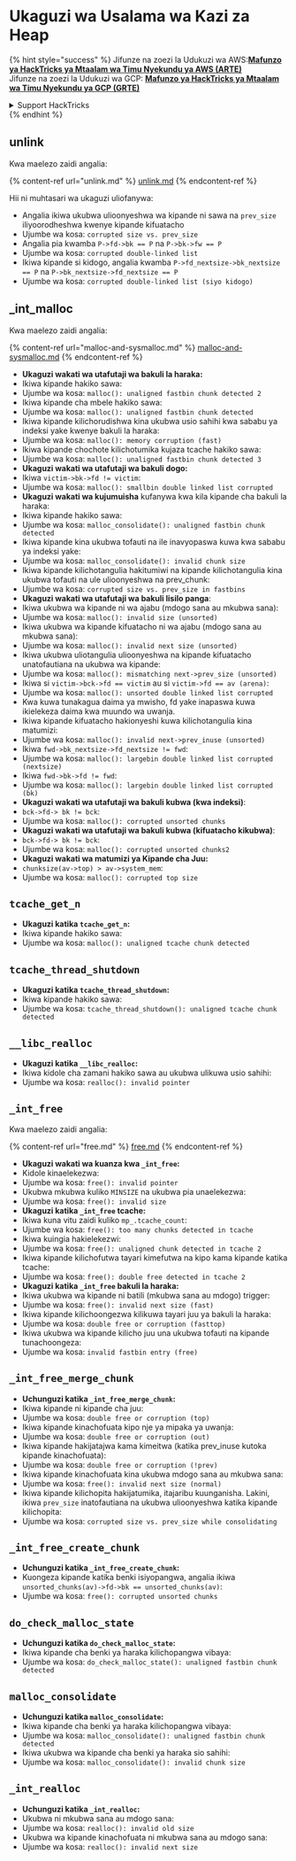 # Ukaguzi wa Usalama wa Kazi za Heap

{% hint style="success" %}
Jifunze na zoezi la Udukuzi wa AWS:<img src="/.gitbook/assets/arte.png" alt="" data-size="line">[**Mafunzo ya HackTricks ya Mtaalam wa Timu Nyekundu ya AWS (ARTE)**](https://training.hacktricks.xyz/courses/arte)<img src="/.gitbook/assets/arte.png" alt="" data-size="line">\
Jifunze na zoezi la Udukuzi wa GCP: <img src="/.gitbook/assets/grte.png" alt="" data-size="line">[**Mafunzo ya HackTricks ya Mtaalam wa Timu Nyekundu ya GCP (GRTE)**<img src="/.gitbook/assets/grte.png" alt="" data-size="line">](https://training.hacktricks.xyz/courses/grte)

<details>

<summary>Support HackTricks</summary>

* Angalia [**mpango wa usajili**](https://github.com/sponsors/carlospolop)!
* **Jiunge na** 💬 [**Kikundi cha Discord**](https://discord.gg/hRep4RUj7f) au kikundi cha [**telegram**](https://t.me/peass) au **tufuate** kwenye **Twitter** 🐦 [**@hacktricks\_live**](https://twitter.com/hacktricks\_live)**.**
* **Shiriki mbinu za udukuzi kwa kuwasilisha PRs kwa** [**HackTricks**](https://github.com/carlospolop/hacktricks) na [**HackTricks Cloud**](https://github.com/carlospolop/hacktricks-cloud) github repos.

</details>
{% endhint %}

## unlink

Kwa maelezo zaidi angalia:

{% content-ref url="unlink.md" %}
[unlink.md](unlink.md)
{% endcontent-ref %}

Hii ni muhtasari wa ukaguzi uliofanywa:

* Angalia ikiwa ukubwa ulioonyeshwa wa kipande ni sawa na `prev_size` iliyoorodheshwa kwenye kipande kifuatacho
* Ujumbe wa kosa: `corrupted size vs. prev_size`
* Angalia pia kwamba `P->fd->bk == P` na `P->bk->fw == P`
* Ujumbe wa kosa: `corrupted double-linked list`
* Ikiwa kipande si kidogo, angalia kwamba `P->fd_nextsize->bk_nextsize == P` na `P->bk_nextsize->fd_nextsize == P`
* Ujumbe wa kosa: `corrupted double-linked list (siyo kidogo)`

## \_int\_malloc

Kwa maelezo zaidi angalia:

{% content-ref url="malloc-and-sysmalloc.md" %}
[malloc-and-sysmalloc.md](malloc-and-sysmalloc.md)
{% endcontent-ref %}

* **Ukaguzi wakati wa utafutaji wa bakuli la haraka:**
* Ikiwa kipande hakiko sawa:
* Ujumbe wa kosa: `malloc(): unaligned fastbin chunk detected 2`
* Ikiwa kipande cha mbele hakiko sawa:
* Ujumbe wa kosa: `malloc(): unaligned fastbin chunk detected`
* Ikiwa kipande kilichorudishwa kina ukubwa usio sahihi kwa sababu ya indeksi yake kwenye bakuli la haraka:
* Ujumbe wa kosa: `malloc(): memory corruption (fast)`
* Ikiwa kipande chochote kilichotumika kujaza tcache hakiko sawa:
* Ujumbe wa kosa: `malloc(): unaligned fastbin chunk detected 3`
* **Ukaguzi wakati wa utafutaji wa bakuli dogo:**
* Ikiwa `victim->bk->fd != victim`:
* Ujumbe wa kosa: `malloc(): smallbin double linked list corrupted`
* **Ukaguzi wakati wa kujumuisha** kufanywa kwa kila kipande cha bakuli la haraka:&#x20;
* Ikiwa kipande hakiko sawa:
* Ujumbe wa kosa: `malloc_consolidate(): unaligned fastbin chunk detected`
* Ikiwa kipande kina ukubwa tofauti na ile inavyopaswa kuwa kwa sababu ya indeksi yake:
* Ujumbe wa kosa: `malloc_consolidate(): invalid chunk size`
* Ikiwa kipande kilichotangulia hakitumiwi na kipande kilichotangulia kina ukubwa tofauti na ule ulioonyeshwa na prev\_chunk:
* Ujumbe wa kosa: `corrupted size vs. prev_size in fastbins`
* **Ukaguzi wakati wa utafutaji wa bakuli lisilo panga**:
* Ikiwa ukubwa wa kipande ni wa ajabu (mdogo sana au mkubwa sana):&#x20;
* Ujumbe wa kosa: `malloc(): invalid size (unsorted)`
* Ikiwa ukubwa wa kipande kifuatacho ni wa ajabu (mdogo sana au mkubwa sana):
* Ujumbe wa kosa: `malloc(): invalid next size (unsorted)`
* Ikiwa ukubwa uliotangulia ulioonyeshwa na kipande kifuatacho unatofautiana na ukubwa wa kipande:
* Ujumbe wa kosa: `malloc(): mismatching next->prev_size (unsorted)`
* Ikiwa si `victim->bck->fd == victim` au si `victim->fd == av (arena)`:
* Ujumbe wa kosa: `malloc(): unsorted double linked list corrupted`
* Kwa kuwa tunakagua daima ya mwisho, fd yake inapaswa kuwa ikielekeza daima kwa muundo wa uwanja.
* Ikiwa kipande kifuatacho hakionyeshi kuwa kilichotangulia kina matumizi:
* Ujumbe wa kosa: `malloc(): invalid next->prev_inuse (unsorted)`
* Ikiwa `fwd->bk_nextsize->fd_nextsize != fwd`:
* Ujumbe wa kosa: `malloc(): largebin double linked list corrupted (nextsize)`
* Ikiwa `fwd->bk->fd != fwd`:
* Ujumbe wa kosa: `malloc(): largebin double linked list corrupted (bk)`
* **Ukaguzi wakati wa utafutaji wa bakuli kubwa (kwa indeksi)**:
* `bck->fd-> bk != bck`:
* Ujumbe wa kosa: `malloc(): corrupted unsorted chunks`
* **Ukaguzi wakati wa utafutaji wa bakuli kubwa (kifuatacho kikubwa)**:
* `bck->fd-> bk != bck`:
* Ujumbe wa kosa: `malloc(): corrupted unsorted chunks2`
* **Ukaguzi wakati wa matumizi ya Kipande cha Juu:**
* `chunksize(av->top) > av->system_mem`:
* Ujumbe wa kosa: `malloc(): corrupted top size`

## `tcache_get_n`

* **Ukaguzi katika `tcache_get_n`:**
* Ikiwa kipande hakiko sawa:
* Ujumbe wa kosa: `malloc(): unaligned tcache chunk detected`

## `tcache_thread_shutdown`

* **Ukaguzi katika `tcache_thread_shutdown`:**
* Ikiwa kipande hakiko sawa:
* Ujumbe wa kosa: `tcache_thread_shutdown(): unaligned tcache chunk detected`

## `__libc_realloc`

* **Ukaguzi katika `__libc_realloc`:**
* Ikiwa kidole cha zamani hakiko sawa au ukubwa ulikuwa usio sahihi:
* Ujumbe wa kosa: `realloc(): invalid pointer`

## `_int_free`

Kwa maelezo zaidi angalia:

{% content-ref url="free.md" %}
[free.md](free.md)
{% endcontent-ref %}

* **Ukaguzi wakati wa kuanza kwa `_int_free`:**
* Kidole kinaelekezwa:
* Ujumbe wa kosa: `free(): invalid pointer`
* Ukubwa mkubwa kuliko `MINSIZE` na ukubwa pia unaelekezwa:
* Ujumbe wa kosa: `free(): invalid size`
* **Ukaguzi katika `_int_free` tcache:**
* Ikiwa kuna vitu zaidi kuliko `mp_.tcache_count`:
* Ujumbe wa kosa: `free(): too many chunks detected in tcache`
* Ikiwa kuingia hakielekezwi:
* Ujumbe wa kosa: `free(): unaligned chunk detected in tcache 2`
* Ikiwa kipande kilichofutwa tayari kimefutwa na kipo kama kipande katika tcache:
* Ujumbe wa kosa: `free(): double free detected in tcache 2`
* **Ukaguzi katika `_int_free` bakuli la haraka:**
* Ikiwa ukubwa wa kipande ni batili (mkubwa sana au mdogo) trigger:
* Ujumbe wa kosa: `free(): invalid next size (fast)`
* Ikiwa kipande kilichoongezwa kilikuwa tayari juu ya bakuli la haraka:
* Ujumbe wa kosa: `double free or corruption (fasttop)`
* Ikiwa ukubwa wa kipande kilicho juu una ukubwa tofauti na kipande tunachoongeza:
* Ujumbe wa kosa: `invalid fastbin entry (free)`
## **`_int_free_merge_chunk`**

* **Uchunguzi katika `_int_free_merge_chunk`:**
* Ikiwa kipande ni kipande cha juu:
* Ujumbe wa kosa: `double free or corruption (top)`
* Ikiwa kipande kinachofuata kipo nje ya mipaka ya uwanja:
* Ujumbe wa kosa: `double free or corruption (out)`
* Ikiwa kipande hakijatajwa kama kimeitwa (katika prev\_inuse kutoka kipande kinachofuata):
* Ujumbe wa kosa: `double free or corruption (!prev)`
* Ikiwa kipande kinachofuata kina ukubwa mdogo sana au mkubwa sana:
* Ujumbe wa kosa: `free(): invalid next size (normal)`
* Ikiwa kipande kilichopita hakijatumika, itajaribu kuunganisha. Lakini, ikiwa `prev_size` inatofautiana na ukubwa ulioonyeshwa katika kipande kilichopita:
* Ujumbe wa kosa: `corrupted size vs. prev_size while consolidating`

## **`_int_free_create_chunk`**

* **Uchunguzi katika `_int_free_create_chunk`:**
* Kuongeza kipande katika benki isiyopangwa, angalia ikiwa `unsorted_chunks(av)->fd->bk == unsorted_chunks(av)`:
* Ujumbe wa kosa: `free(): corrupted unsorted chunks`

## `do_check_malloc_state`

* **Uchunguzi katika `do_check_malloc_state`:**
* Ikiwa kipande cha benki ya haraka kilichopangwa vibaya:
* Ujumbe wa kosa: `do_check_malloc_state(): unaligned fastbin chunk detected`

## `malloc_consolidate`

* **Uchunguzi katika `malloc_consolidate`:**
* Ikiwa kipande cha benki ya haraka kilichopangwa vibaya:
* Ujumbe wa kosa: `malloc_consolidate(): unaligned fastbin chunk detected`
* Ikiwa ukubwa wa kipande cha benki ya haraka sio sahihi:
* Ujumbe wa kosa: `malloc_consolidate(): invalid chunk size`

## `_int_realloc`

* **Uchunguzi katika `_int_realloc`:**
* Ukubwa ni mkubwa sana au mdogo sana:
* Ujumbe wa kosa: `realloc(): invalid old size`
* Ukubwa wa kipande kinachofuata ni mkubwa sana au mdogo sana:
* Ujumbe wa kosa: `realloc(): invalid next size`

